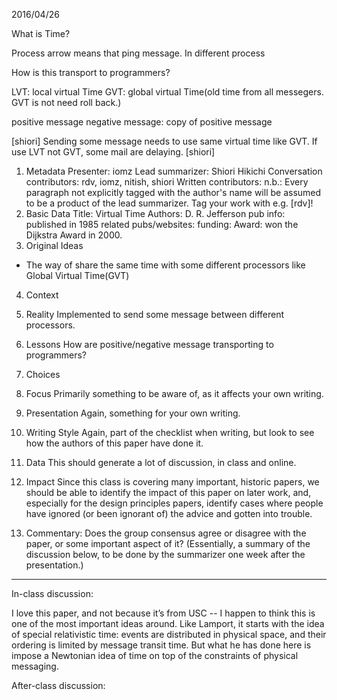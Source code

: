 2016/04/26

What is Time?

Process arrow means that ping message.
In different process

How is this transport to programmers?

LVT: local virtual Time
GVT: global virtual Time(old time from all messegers. GVT is not need roll back.)

positive message
negative message: copy of positive message

[shiori]
 Sending some message needs to use same virtual time like GVT. If use LVT not GVT, some mail are delaying.
[shiori]

1. Metadata
Presenter: iomz
Lead summarizer: Shiori Hikichi
Conversation contributors: rdv, iomz, nitish, shiori
Written contributors:
n.b.: Every paragraph not explicitly tagged with the author's name will be assumed to be a product of the lead summarizer. Tag your work with e.g. [rdv]!
2. Basic Data
Title:  Virtual Time
Authors: D. R. Jefferson
pub info: published in 1985
related pubs/websites:
funding:
Award: won the Dijkstra Award in 2000.  
3. Original Ideas
- The way of share the same time with some different processors like Global Virtual Time(GVT)
4. Context
5. Reality
Implemented to send some message between different processors.
6. Lessons
How are positive/negative message transporting to programmers?
7. Choices
8. Focus
Primarily something to be aware of, as it affects your own writing.
9. Presentation
Again, something for your own writing.
10. Writing Style
Again, part of the checklist when writing, but look to see how the authors of this paper have done it.
11. Data
This should generate a lot of discussion, in class and online.
12. Impact
Since this class is covering many important, historic papers, we should be able to identify the impact of this paper on later work, and, especially for the design principles papers, identify cases where people have ignored (or been ignorant of) the advice and gotten into trouble.

13. Commentary:
Does the group consensus agree or disagree with the paper, or some important aspect of it? (Essentially, a summary of the discussion below, to be done by the summarizer one week after the presentation.)

-----------------------------------------------------------------

In-class discussion:

<rdv>I love this paper, and not because it’s from USC -- I happen to think this is one of the most important ideas around. Like Lamport, it starts with the idea of special relativistic time: events are distributed in physical space, and their ordering is limited by message transit time. But what he has done here is impose a Newtonian idea of time on top of the constraints of physical messaging.
</rdv>



After-class discussion:
